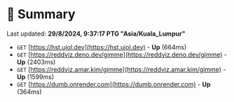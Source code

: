 # 📖 Summary
Last updated: **29/8/2024, 9:37:17 PTG "Asia/Kuala_Lumpur"**

- `GET` [https://hst.ujol.dev](https://hst.ujol.dev) - **Up** (664ms)
- `GET` [https://reddviz.deno.dev/gimme](https://reddviz.deno.dev/gimme) - **Up** (2403ms)
- `GET` [https://reddviz.amar.kim/gimme](https://reddviz.amar.kim/gimme) - **Up** (1599ms)
- `GET` [https://dumb.onrender.com](https://dumb.onrender.com) - **Up** (364ms)
